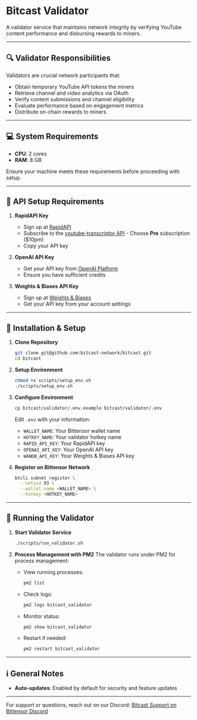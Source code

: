 # Bitcast Validator

A validator service that maintains network integrity by verifying YouTube content performance and disbursing rewards to miners.

---

## 🔍 Validator Responsibilities

Validators are crucial network participants that:
- Obtain temporary YouTube API tokens the miners
- Retrieve channel and video analytics via OAuth
- Verify content submissions and channel eligibility
- Evaluate performance based on engagement metrics
- Distribute on-chain rewards to miners

---

## 💻 System Requirements

- **CPU**: 2 cores
- **RAM**: 8 GB

Ensure your machine meets these requirements before proceeding with setup.

---

## 🔑 API Setup Requirements

1. **RapidAPI Key**
   - Sign up at [RapidAPI](https://rapidapi.com/)
   - Subscribe to the [youtube-transcriptor API](https://rapidapi.com/benrhzala90/api/youtube-transcriptor) - Choose **Pro** subscription ($10pm)
   - Copy your API key

2. **OpenAI API Key**
   - Get your API key from [OpenAI Platform](https://platform.openai.com/)
   - Ensure you have sufficient credits

3. **Weights & Biases API Key**
   - Sign up at [Weights & Biases](https://wandb.ai/)
   - Get your API key from your account settings

---

## 🚀 Installation & Setup

1. **Clone Repository**
   ```bash
   git clone git@github.com:bitcast-network/bitcast.git
   cd bitcast
   ```

2. **Setup Environment**
   ```bash
   chmod +x scripts/setup_env.sh
   ./scripts/setup_env.sh
   ```

3. **Configure Environment**
   ```bash
   cp bitcast/validator/.env.example bitcast/validator/.env
   ```
   Edit `.env` with your information:
   - `WALLET_NAME`: Your Bittensor wallet name
   - `HOTKEY_NAME`: Your validator hotkey name
   - `RAPID_API_KEY`: Your RapidAPI key
   - `OPENAI_API_KEY`: Your OpenAI API key
   - `WANDB_API_KEY`: Your Weights & Biases API key

4. **Register on Bittensor Network**
   ```bash
   btcli subnet register \
     --netuid 93 \
     --wallet.name <WALLET_NAME> \
     --hotkey <HOTKEY_NAME>
   ```

---

## 🚀 Running the Validator

1. **Start Validator Service**
   ```bash
   ./scripts/run_validator.sh
   ```

2. **Process Management with PM2**
   The validator runs under PM2 for process management:
   - View running processes:
     ```bash
     pm2 list
     ```
   - Check logs:
     ```bash
     pm2 logs bitcast_validator
     ```
   - Monitor status:
     ```bash
     pm2 show bitcast_validator
     ```
   - Restart if needed:
     ```bash
     pm2 restart bitcast_validator
     ```

---

## ℹ️ General Notes

- **Auto-updates**: Enabled by default for security and feature updates

---

For support or questions, reach out on our Discord:
[Bitcast Support on Bittensor Discord](https://discord.com/channels/799672011265015819/1362489640841380045)